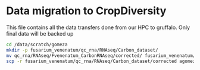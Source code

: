 # Data migration to CropDiversity

This file contains all the data transfers done from our HPC to gruffalo. Only final data will be backed up

```bash
cd /data/scratch/gomeza
mkdir -p fusarium_venenatum/qc_rna/RNAseq/Carbon_dataset/
mv qc_rna/RNAseq/Fvenenatum_CarbonRNAseq/corrected/ fusarium_venenatum/qc_rna/RNAseq/Carbon_dataset/
scp -r fusarium_venenatum/qc_rna/RNAseq/Carbon_dataset/corrected agomez@gruffalo.cropdiversity.ac.uk:/home/agomez/projects/niab/agomez/fusarium_venenatum/4Backup/qc_rna/RNAseq/Carbon_dataset


```